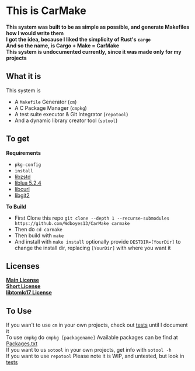 # This is CarMake  
__This system was built to be as simple as possible, and generate Makefiles how I would write them__  
__I got the idea, because I liked the simplicity of Rust's `cargo`__  
__And so the name, is Cargo + Make = CarMake__  
__This system is undocumented currently, since it was made only for my projects__  

## What it is
This system is  
- A `Makefile` Generator (`cm`)  
- A C Package Manager (`cmpkg`)    
- A test suite executor & Git Integrator (`repotool`)  
- And a dynamic library creator tool (`sotool`)  

## To get  
__Requirements__  
- `pkg-config`  
- `install`  
- [libzstd](https://github.com/facebook/zstd)   
- [liblua 5.2.4](https://www.lua.org/ftp/lua-5.2.4.tar.gz)  
- [libcurl](https://curl.se/download.html)     
- [libgit2](https://libgit2.org/)  
  
__To Build__  
- First Clone this repo `git clone --depth 1 --recurse-submodules https://github.com/Wdboyes13/CarMake carmake`  
- Then do `cd carmake`  
- Then build with `make`  
- And install with `make install` optionally provide `DESTDIR=[YourDir]` to change the install dir, replacing `[YourDir]` with where you want it  

## Licenses  
__[Main License](/LICENSE)__  
__[Short License](/Fileheader.txt)__  
__[libtomlc17 License](/libsrcs/tomlc17/LICENSE)__  

## To Use  
If you wan't to use `cm` in your own projects, check out [tests](/cm/tests) until I document it  
To use `cmpkg` do `cmpkg [packagename]` Available packages can be find at [Packages.txt](/cmpkgroot/Packages.txt)  
If you want to us `sotool` in your own projects, get info with `sotool -h`  
If you want to use `repotool`  Please note it is WIP, and untested, but look in [tests](/repotool/tests)
